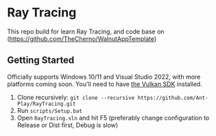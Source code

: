 # Ray Tracing

This repo build for learn Ray Tracing, and code base on (https://github.com/TheCherno/WalnutAppTemplate)

## Getting Started
Officially supports Windows 10/11 and Visual Studio 2022, with more platforms coming soon. You'll need to have [the Vulkan SDK](https://vulkan.lunarg.com/) installed.
1. Clone recursively: ```git clone --recursive https://github.com/Ant-Play/RayTracing.git```
2. Run ```scripts/Setup.bat```
3. Open ```RayTracing.sln``` and hit F5 (preferably change configuration to Release or Dist first, Debug is slow)